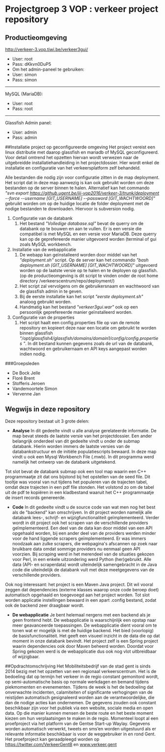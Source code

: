 # Projectgroep 3 VOP : verkeer project repository
## Productieomgeving


http://verkeer-3.vop.tiwi.be/verkeer3gui/

- User: root
- Pass: dKkvn0DuP5
- Om het admin-paneel te gebruiken:
 - User: simon
 - Pass: simon

---

MySQL (MariaDB):

- User: root
- Pass: root

---

Glassfish Admin panel:

- User: admin
- Pass: admin

##Installatie project op geconfigureerde omgeving
Het project vereist een linux distributie met daarop glassfish en mariadb of MySQL geconfigureerd. Voor detail omtrend het opzetten hiervan wordt verwezen naar de uitgebreidde installatiehandleiding in het projectdossier. Hier wordt enkel de installatie en configuratie van het verkeersplatform zelf behandeld.

Alle bestanden die nodig zijn voor configuratie zitten in de map deployment. Het script dat in deze map aanwezig is kan ook gebruikt worden om deze bestanden op de server binnen te halen. Alternatief kan het commando *"svn export https://github.ugent.be/iii-vop2016/verkeer-3/trunk/deployment --force --username [GIT\_USERNAME] --password [GIT\_WACHTWOORD]"* gebruikt worden om op de huidige locatie de folder deployment met de nodige bestanden te downloaden. Hiervoor is subversion nodig. 

1. Configuratie van de databank
    1. Het bestand *"Volledige database.sql"* bevat de querry om de databank op te bouwen en aan te vullen. Er is een versie die compatibel is met MySQL en een versie voor MariaDB. Deze querry kan op de geprefereerde manier uitgevoerd worden (terminal of gui zoals  MySQL workbench.
2. Installatie van de webapplicatie
    1. De webapp kan geïnstalleerd worden door middel van het *"deployment.sh"* script. Op de server kan het commando *"bash deployment.sh [GIT\_USERNAME] [GIT\_WACHTWOORD]"* uitgevoerd worden op de laatste versie op te halen en te deployen op glassfish. (op de productieomgeving is dit script te vinden onder de root home directory  /verkeerscentrum/repo/deployment/)
    2. Het script zal vervolgens om de gebruikersnaam en wachtwoord van de glassfish admin in te geven.
    2. Bij de eerste installatie kan het script *"eerste deployment.sh"* analoog gebruikt worden.
    3. Handmatig kan het bestand *"verkeer3gui.war"* ook op een persoonlijk geprefereerde manier geïnstalleerd worden.
3. Configuratie van de properties
    1. Het script haalt een config.properties file op van de remote repository en kopieert deze naar een locatie om gebruikt te worden binnen glassfish *"/opt/glassfish4/glassfish/domains/domain1/config/config.properties "*. In dit bestand kunnen gegevens zoals de url van de databank, wachtwoord en gebruikernaam en API keys aangepast worden indien nodig.


###Groepsleden

- De Bock Jelle
- Floré Brent
- Stofferis Jeroen
- Vandemoortele Simon 
- Vervenne Jan

## Wegwijs in deze repository
Deze repository bestaat uit 3 grote delen:
* **Analyse** 
In dit gedeelte vindt u alle analyse gerelateerde informatie. De map bevat steeds de laatste versie van het projectdossier. Een ander belangrijk onderdeel van dit gedeelte vindt u onder de submap databank. Hierin worden immers de laatste versies van de databankstructuur en de initiële populatiescripts bewaard. In deze map vindt u ook een Mysql Workbench File (.mwb). In dit programma werd namelijk het ontwerp van de databank uitgetekend. 

Tot slot bevat de databank submap ook een tool map waarin een C++ programmaatje zit dat ons bijstond bij het opstellen van de seed file. Dit tooltje was vooral van nut tijdens het populeren van de trajecten tabel, omdat deze trajecten in een pdf file stonden. Het volstond zo om de tabel uit de pdf te kopiëren in een kladbestand waaruit het C++ programmaatje de insert records genereerde.

* **Code** 
In dit gedeelte vindt u de source code van wat men nog het best als de "backend" kan omschrijven. In dit project worden namelijk alle databank lees-, schrijf- en wijzigfunctionaliteit geïmplementeerd. Verder wordt in dit project ook het scrapen van de verschillende providers geïmplementeerd. Een deel van de data kan door middel van een API opgehaald worden, bij een ander deel van de providers werden minder voor de hand liggende scrapers geïmplementeerd. Er was immers noodzaak aan zulke scrapers, die webpagina's afscannen op zoek naar bruikbare data omdat sommige providers nu eenmaal geen API voorzien. Bij scraping werd in het merendeel van de situaties gekozen voor Perl, in een enkele uitzondering werd Python (her)gebruikt. Alle data (API- en scraperdata) wordt uiteindelijk samengebracht in de Java code die uiteindelijk de databank vult met deze meetgegevens van de verschillende providers.

Ook nog interessant: het project is een Maven Java project. Dit wil vooral zeggen dat dependencies (externe klasses waarop onze code beroep doet) automatisch opgehaald en toegevoegd aan het project worden. Tot slot worden applicatie instellingen bewaard in een apart .config bestand, zodat ook de backend zeer draagbaar wordt.

* **De webapplicatie**
Je bent helemaal nergens met een backend als je geen frontend hebt. De webapplicatie is waarschijnlijk een opstap naar meer geavanceerde toepassingen. De webapplicatie dient vooral om te tonen wat er mogelijk is met de huidige backend. Het bied (voorlopig) de basisfunctionaliteit. Het geeft een visueel inzicht in de data die op dat moment in onze databank bevindt. Het project zelf is een Spring project waarin dependencies ook door Maven beheerd worden. Doordat voor Spring gekozen werd is de webapplicatie dus ook nog vlot uitbreidbaar of wijzigbaar.


##Opdrachtomschrijving
Het Mobiliteitsbedrijf van de stad gent is sinds 2014 bezig met het opzetten van een regionaal verkeerscentrum. Het is de bedoeling dat op termijn het verkeer in de regio constant gemonitord wordt, op semi-automatische basis op normale werkdagen en bemand tijdens piekmomenten en evenementen. Tijdens de week is het de bedoeling dat onverwachte incidenten, calamiteiten of significante verhogingen van de reistijden automatisch gesignaleerd worden aan de verantwoordelijke, die dan de nodige acties kan ondernemen. De gegevens zouden ook constant beschikbaar zijn voor het publiek via een website, sociale media en open data. Op die manier kunnen mensen de beste route en het beste moment kiezen om hun verplaatsingen te maken in de regio.
Momenteel loopt al een proefproject via het platform van de Gentse Start-up Waylay. Gegevens worden automatisch verwerkt, tweets en sms’en worden uitgestuurd als er relevante informatie beschikbaar is voor de weggebruiker in en rond Gent. Het proefproject kan geraadpleegd worden op https://twitter.com/VerkeerGentB en www.verkeer.gent 

